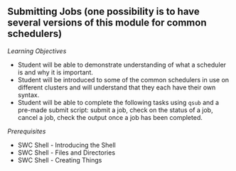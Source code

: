 Submitting Jobs (one possibility is to have several versions of this module for common schedulers)
--------------------------------------------------------------------------------------------------
*Learning Objectives*
*    Student will be able to demonstrate understanding of what a scheduler is and why it is important.
*    Student will be introduced to some of the common schedulers in use on different clusters and will understand that they each have their own syntax.
*    Student will be able to complete the following tasks using `qsub` and a pre-made submit script: submit a job, check on the status of a job, cancel a job, check the output once a job has been completed.

*Prerequisites*
*    SWC Shell -  Introducing the Shell
*    SWC Shell -  Files and Directories
*    SWC Shell - Creating Things

